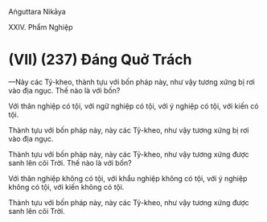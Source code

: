 Aṅguttara Nikāya

XXIV. Phẩm Nghiệp

# (VII) (237) Ðáng Quở Trách

—Này các Tỷ-kheo, thành tựu với bốn pháp này, như vậy tương xứng bị rơi vào địa ngục. Thế nào là với bốn?

Với thân nghiệp có tội, với ngữ nghiệp có tội, với ý nghiệp có tội, với kiến có tội.

Thành tựu với bốn pháp này, này các Tỷ-kheo, như vậy tương xứng bị rơi vào địa ngục.

Thành tựu với bốn pháp này, này các Tỷ-kheo, như vậy tương xứng được sanh lên cõi Trời. Thế nào là với bốn?

Với thân nghiệp không có tội, với khẩu nghiệp không có tội, với ý nghiệp không có tội, với kiến không có tội.

Thành tựu với bốn pháp này, này các Tỷ-kheo, như vậy tương xứng được sanh lên cõi Trời.

